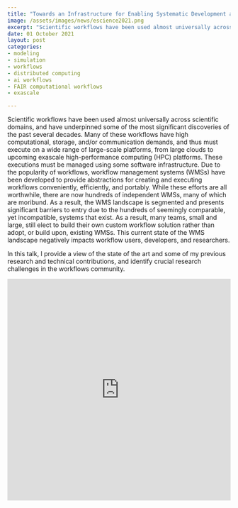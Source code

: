 ```yaml
---
title: "Towards an Infrastructure for Enabling Systematic Development and Research of Scientific Workflow Systems and Applications"
image: /assets/images/news/escience2021.png
excerpt: "Scientific workflows have been used almost universally across scientific domains, and have underpinned some of the most significant discoveries of the past several decades. Many of these workflows have high computational, storage, and/or communication demands, and thus must execute on a wide range of large-scale platforms, from large clouds to upcoming exascale high-performance computing (HPC) platforms. These executions must be managed using some software infrastructure. Due to the popularity of workflows, workflow management systems (WMSs) have been developed to provide abstractions for creating and executing workflows conveniently, efficiently, and portably. While these efforts are all worthwhile, there are now hundreds of independent WMSs, many of which are moribund. As a result, the WMS landscape is segmented and presents significant barriers to entry due to the hundreds of seemingly comparable, yet incompatible, systems that exist. As a result, many teams, small and large, still elect to build their own custom workflow solution rather than adopt, or build upon, existing WMSs. This current state of the WMS landscape negatively impacts workflow users, developers, and researchers. In this talk, I will provide a view of the state of the art and some of my previous research and technical contributions, and identify crucial research challenges in the workflow community."
date: 01 October 2021 
layout: post 
categories:
- modeling
- simulation
- workflows
- distributed computing
- ai workflows
- FAIR computational workflows
- exascale

---
```


Scientific workflows have been used almost universally across scientific domains, 
and have underpinned some of the most significant discoveries of the past several 
decades. Many of these workflows have high computational, storage, and/or communication 
demands, and thus must execute on a wide range of large-scale platforms, from 
large clouds to upcoming exascale high-performance computing (HPC) platforms. 
These executions must be managed using some software infrastructure. Due to the 
popularity of workflows, workflow management systems (WMSs) have been developed to 
provide abstractions for creating and executing workflows conveniently, efficiently, 
and portably. While these efforts are all worthwhile, there are now hundreds of 
independent WMSs, many of which are moribund. As a result, the WMS landscape is 
segmented and presents significant barriers to entry due to the hundreds of seemingly 
comparable, yet incompatible, systems that exist. As a result, many teams, small and 
large, still elect to build their own custom workflow solution rather than adopt, 
or build upon, existing WMSs. This current state of the WMS landscape negatively 
impacts workflow users, developers, and researchers. 

In this talk, I provide a view of the state of the art and some of my previous 
research and technical contributions, and identify crucial research challenges 
in the workflows community.

<iframe src="https://widgets.figshare.com/articles/16723042/embed?show_title=1" width="100%" height="500" allowfullscreen frameborder="0"></iframe>
